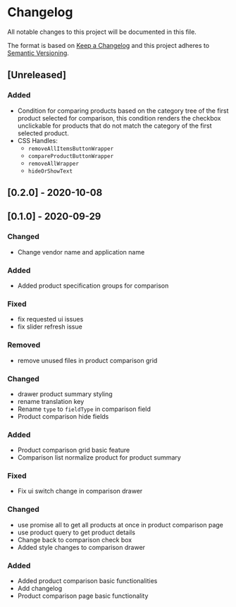 # Changelog

All notable changes to this project will be documented in this file.

The format is based on [Keep a Changelog](http://keepachangelog.com/en/1.0.0/)
and this project adheres to [Semantic Versioning](http://semver.org/spec/v2.0.0.html).

## [Unreleased]

### Added
- Condition for comparing products based on the category tree of the first product selected for comparison, this condition renders the checkbox unclickable for products that do not match the category of the first selected product.
- CSS Handles:
  - `removeAllItemsButtonWrapper`
  - `compareProductButtonWrapper`
  - `removeAllWrapper`
  - `hideOrShowText`

## [0.2.0] - 2020-10-08


## [0.1.0] - 2020-09-29

### Changed
- Change vendor name and application name

### Added
- Added product specification groups for comparison

### Fixed
- fix requested ui issues
- fix slider refresh issue

### Removed
- remove unused files in product comparison grid

### Changed
- drawer product summary styling
- rename translation key
- Rename `type` to `fieldType` in comparison field
- Product comparison hide fields

### Added
- Product comparison grid basic feature
- Comparison list normalize product for product summary

### Fixed
- Fix ui switch change in comparison drawer

### Changed
- use promise all to get all products at once in product comparison page
- use product query to get product details
- Change back to comparison check box
- Added style changes to comparison drawer

### Added
- Added product comparison basic functionalities 
- Add changelog
- Product comparison page basic functionality 

